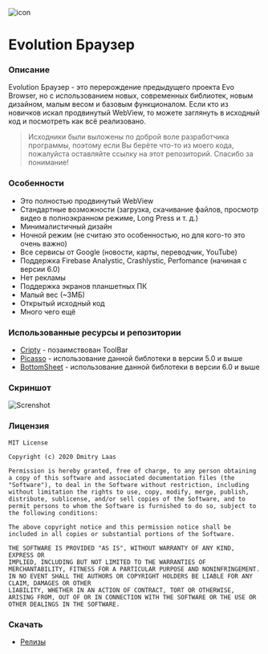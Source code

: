 ![icon](https://github.com/dmitrylaas/Evolution-Browser/blob/master/app/src/main/res/mipmap-xhdpi/ic_launcher.png)

# Evolution Браузер

### Описание
Evolution Браузер - это перерождение предыдущего проекта Evo Browser, но с использованием новых, современных библиотек, новым дизайном, малым весом и базовым функционалом. Если кто из новичков искал продвинутый WebView, то можете заглянуть в исходный код и посмотреть как всё реализовано.
>Исходники были выложены по доброй воле разработчика программы, поэтому если Вы берёте что-то из моего кода, пожалуйста оставляйте ссылку на этот репозиторий. Спасибо за понимание!

### Особенности
* Это полностью продвинутый WebView
* Стандартные возможности (загрузка, скачивание файлов, просмотр видео в полноэкранном режиме, Long Press и т. д.)
* Минималистичный дизайн
* Ночной режим (не считаю это особенностью, но для кого-то это очень важно)
* Все сервисы от Google (новости, карты, переводчик, YouTube)
* Поддержка Firebase Analystic, Crashlystic, Perfomance (начиная с версии 6.0)
* Нет рекламы
* Поддержка экранов планшетных ПК
* Малый вес (~3МБ)
* Открытый исходный код
* Много чего ещё

### Использованные ресурсы и репозитории
* [Cripty](https://github.com/F0x1d/Cripty) - позаимствован ToolBar
* [Picasso](https://github.com/square/picasso) - использование данной библотеки в версии 5.0 и выше
* [BottomSheet](https://github.com/soarcn/BottomSheet) - использование данной библотеки в версии 6.0 и выше

### Скриншот
![Screnshot](https://github.com/dmitrylaas/Evolution-Browser/blob/master/Art/Screenshot.png)

### Лицензия
```
MIT License

Copyright (c) 2020 Dmitry Laas

Permission is hereby granted, free of charge, to any person obtaining a copy of this software and associated documentation files (the "Software"), to deal in the Software without restriction, including without limitation the rights to use, copy, modify, merge, publish, distribute, sublicense, and/or sell copies of the Software, and to permit persons to whom the Software is furnished to do so, subject to the following conditions:

The above copyright notice and this permission notice shall be included in all copies or substantial portions of the Software.

THE SOFTWARE IS PROVIDED "AS IS", WITHOUT WARRANTY OF ANY KIND, EXPRESS OR
IMPLIED, INCLUDING BUT NOT LIMITED TO THE WARRANTIES OF MERCHANTABILITY, FITNESS FOR A PARTICULAR PURPOSE AND NONINFRINGEMENT. IN NO EVENT SHALL THE AUTHORS OR COPYRIGHT HOLDERS BE LIABLE FOR ANY CLAIM, DAMAGES OR OTHER
LIABILITY, WHETHER IN AN ACTION OF CONTRACT, TORT OR OTHERWISE, ARISING FROM, OUT OF OR IN CONNECTION WITH THE SOFTWARE OR THE USE OR OTHER DEALINGS IN THE SOFTWARE.
```
### Скачать
* [Релизы](https://github.com/dmitrylaas/Evolution-Browser/releases)
